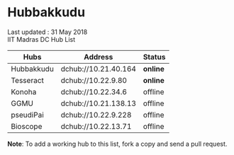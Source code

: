 # Hubbakkudu
Last updated : 31 May 2018   
IIT Madras DC Hub List   

Hubs | Address | Status  
--- | --- | ---   
Hubbakkudu  | dchub://10.21.40.164  | **online** 
Tesseract  | dchub://10.22.9.80  | **online** 
Konoha      | dchub://10.22.34.6    | offline
GGMU        | dchub://10.21.138.13  | offline 
pseudiPai   | dchub://10.22.9.228   | offline 
Bioscope    | dchub://10.22.13.71   | offline 



**Note**: To add a working hub to this list, fork a copy and send a pull request.
